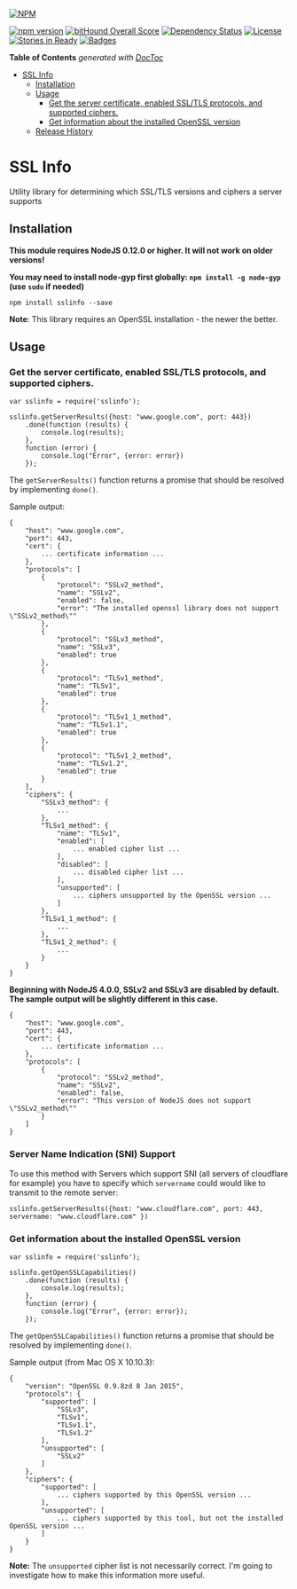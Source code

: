 [![NPM](https://nodei.co/npm/sslinfo.png?downloads=true&downloadRank=true&stars=true)](https://nodei.co/npm/sslinfo/)

[![npm version](https://badge.fury.io/js/sslinfo.svg)](http://badge.fury.io/js/sslinfo)
[![bitHound Overall Score](https://www.bithound.io/github/iamthechad/sslinfo/badges/score.svg)](https://www.bithound.io/github/iamthechad/sslinfo)
[![Dependency Status](https://david-dm.org/iamthechad/sslinfo.svg)](https://david-dm.org/iamthechad/sslinfo)
[![License](http://img.shields.io/:license-apache-blue.svg)](http://www.apache.org/licenses/LICENSE-2.0.html)
[![Stories in Ready](https://badge.waffle.io/iamthechad/sslinfo.svg?label=ready&title=Ready)](http://waffle.io/iamthechad/sslinfo)
[![Badges](http://img.shields.io/:badges-6/6-ff6799.svg)](https://github.com/badges/badgerbadgerbadger)

**Table of Contents**  *generated with [DocToc](https://github.com/thlorenz/doctoc)*

- [SSL Info](#ssl-info)
  - [Installation](#installation)
  - [Usage](#usage)
    - [Get the server certificate, enabled SSL/TLS protocols, and supported ciphers.](#get-the-server-certificate-enabled-ssltls-protocols-and-supported-ciphers)
    - [Get information about the installed OpenSSL version](#get-information-about-the-installed-openssl-version)
  - [Release History](#release-history)

SSL Info
=========

Utility library for determining which SSL/TLS versions and ciphers a server supports

## Installation

  **This module requires NodeJS 0.12.0 or higher. It will not work on older versions!**

  **You may need to install node-gyp first globally: `npm install -g node-gyp` (use `sudo` if needed)**

  `npm install sslinfo --save`

  **Note**: This library requires an OpenSSL installation - the newer the better.

## Usage

### Get the server certificate, enabled SSL/TLS protocols, and supported ciphers.

    var sslinfo = require('sslinfo');

    sslinfo.getServerResults({host: "www.google.com", port: 443})
        .done(function (results) {
            console.log(results);
        },
        function (error) {
            console.log("Error", {error: error})
        });

The `getServerResults()` function returns a promise that should be resolved by implementing `done()`.

Sample output:

    {
        "host": "www.google.com",
        "port": 443,
        "cert": {
            ... certificate information ...
        },
        "protocols": [
            {
                "protocol": "SSLv2_method",
                "name": "SSLv2",
                "enabled": false,
                "error": "The installed openssl library does not support \"SSLv2_method\""
            },
            {
                "protocol": "SSLv3_method",
                "name": "SSLv3",
                "enabled": true
            },
            {
                "protocol": "TLSv1_method",
                "name": "TLSv1",
                "enabled": true
            },
            {
                "protocol": "TLSv1_1_method",
                "name": "TLSv1.1",
                "enabled": true
            },
            {
                "protocol": "TLSv1_2_method",
                "name": "TLSv1.2",
                "enabled": true
            }
        ],
        "ciphers": {
            "SSLv3_method": {
                ...
            },
            "TLSv1_method": {
                "name": "TLSv1",
                "enabled": [
                    ... enabled cipher list ...
                ],
                "disabled": [
                    ... disabled cipher list ...
                ],
                "unsupported": [
                    ... ciphers unsupported by the OpenSSL version ...
                ]
            },
            "TLSv1_1_method": {
                ...
            },
            "TLSv1_2_method": {
                ...
            }
        }
    }

**Beginning with NodeJS 4.0.0, SSLv2 and SSLv3 are disabled by default. The sample output will be slightly different in this case.**

    {
        "host": "www.google.com",
        "port": 443,
        "cert": {
            ... certificate information ...
        },
        "protocols": [
            {
                "protocol": "SSLv2_method",
                "name": "SSLv2",
                "enabled": false,
                "error": "This version of NodeJS does not support \"SSLv2_method\""
            }
        ]
    }

### Server Name Indication (SNI) Support
To use this method with Servers which support SNI (all servers of cloudflare for example) you have to specify which `servername` could would like to transmit to the remote server:

    sslinfo.getServerResults({host: "www.cloudflare.com", port: 443, servername: "www.cloudflare.com" })

### Get information about the installed OpenSSL version

    var sslinfo = require('sslinfo');

    sslinfo.getOpenSSLCapabilities()
        .done(function (results) {
            console.log(results);
        },
        function (error) {
            console.log("Error", {error: error});
        });

The `getOpenSSLCapabilities()` function returns a promise that should be resolved by implementing `done()`.

Sample output (from Mac OS X 10.10.3):

    {
        "version": "OpenSSL 0.9.8zd 8 Jan 2015",
        "protocols": {
            "supported": [
                "SSLv3",
                "TLSv1",
                "TLSv1.1",
                "TLSv1.2"
            ],
            "unsupported": [
                "SSLv2"
            ]
        },
        "ciphers": {
            "supported": [
                ... ciphers supported by this OpenSSL version ...
            ],
            "unsupported": [
                ... ciphers supported by this tool, but not the installed OpenSSL version ...
            ]
        }
    }

**Note:** The `unsupported` cipher list is not necessarily correct. I'm going to investigate how to make this information more useful.

